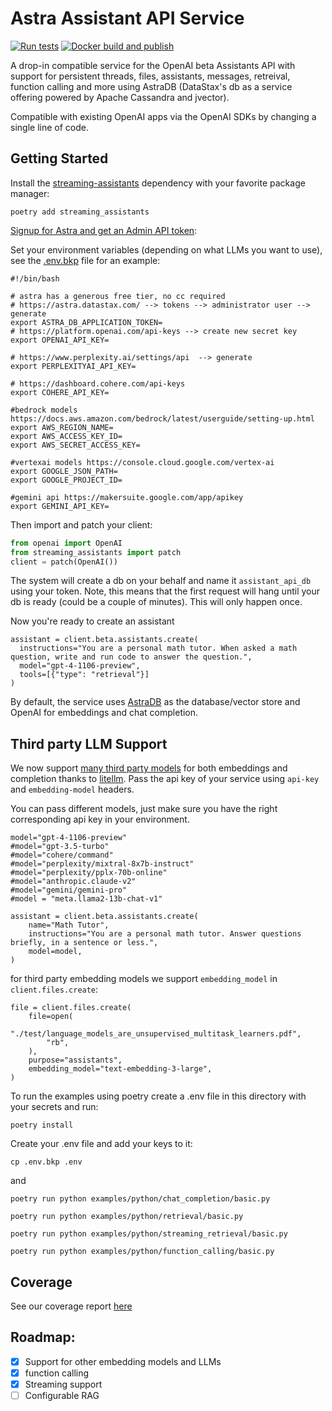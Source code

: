 # Astra Assistant API Service
[![Run tests](https://github.com/datastax/astra-assistants-api/actions/workflows/run-tests.yml/badge.svg?branch=main)](https://github.com/datastax/astra-assistants-api/actions/workflows/run-tests.yml)
[![Docker build and publish](https://github.com/datastax/astra-assistants-api/actions/workflows/docker.yml/badge.svg)](https://github.com/datastax/astra-assistants-api/actions/workflows/docker.yml)

A drop-in compatible service for the OpenAI beta Assistants API with support for persistent threads, files, assistants, messages, retreival, function calling and more using AstraDB (DataStax's db as a service offering powered by Apache Cassandra and jvector).

Compatible with existing OpenAI apps via the OpenAI SDKs by changing a single line of code.

## Getting Started

Install the [streaming-assistants](https://github.com/phact/streaming-assistants) dependency with your favorite package manager:

```
poetry add streaming_assistants
```

[Signup for Astra and get an Admin API token](https://astra.datastax.com/signup):

Set your environment variables (depending on what LLMs you want to use), see the [.env.bkp](./.env.bkp) file for an example:

```
#!/bin/bash

# astra has a generous free tier, no cc required 
# https://astra.datastax.com/ --> tokens --> administrator user --> generate
export ASTRA_DB_APPLICATION_TOKEN=
# https://platform.openai.com/api-keys --> create new secret key
export OPENAI_API_KEY=

# https://www.perplexity.ai/settings/api  --> generate
export PERPLEXITYAI_API_KEY=

# https://dashboard.cohere.com/api-keys
export COHERE_API_KEY=

#bedrock models https://docs.aws.amazon.com/bedrock/latest/userguide/setting-up.html
export AWS_REGION_NAME=
export AWS_ACCESS_KEY_ID=
export AWS_SECRET_ACCESS_KEY=

#vertexai models https://console.cloud.google.com/vertex-ai
export GOOGLE_JSON_PATH=
export GOOGLE_PROJECT_ID=

#gemini api https://makersuite.google.com/app/apikey
export GEMINI_API_KEY=
```

Then import and patch your client:

```python
from openai import OpenAI
from streaming_assistants import patch
client = patch(OpenAI())
```
The system will create a db on your behalf and name it `assistant_api_db` using your token. Note, this means that the first request will hang until your db is ready (could be a couple of minutes). This will only happen once.

Now you're ready to create an assistant

```
assistant = client.beta.assistants.create(
  instructions="You are a personal math tutor. When asked a math question, write and run code to answer the question.",
  model="gpt-4-1106-preview",
  tools=[{"type": "retrieval"}]
)
```

By default, the service uses [AstraDB](https://astra.datastax.com/signup) as the database/vector store and OpenAI for embeddings and chat completion.


## Third party LLM Support

We now support [many third party models](https://docs.litellm.ai/docs/providers) for both embeddings and completion thanks to [litellm](https://github.com/BerriAI/litellm). Pass the api key of your service using `api-key` and `embedding-model` headers.

You can pass different models, just make sure you have the right corresponding api key in your environment.

```
model="gpt-4-1106-preview"
#model="gpt-3.5-turbo"
#model="cohere/command"
#model="perplexity/mixtral-8x7b-instruct"
#model="perplexity/pplx-70b-online"
#model="anthropic.claude-v2"
#model="gemini/gemini-pro"
#model = "meta.llama2-13b-chat-v1"

assistant = client.beta.assistants.create(
    name="Math Tutor",
    instructions="You are a personal math tutor. Answer questions briefly, in a sentence or less.",
    model=model,
)
```

for third party embedding models we support `embedding_model` in `client.files.create`:
```
file = client.files.create(
    file=open(
        "./test/language_models_are_unsupervised_multitask_learners.pdf",
        "rb",
    ),
    purpose="assistants",
    embedding_model="text-embedding-3-large",
)
```

To run the examples using poetry create a .env file in this directory with your secrets and run:

    poetry install

Create your .env file and add your keys to it:

    cp .env.bkp .env

and 

    poetry run python examples/python/chat_completion/basic.py

    poetry run python examples/python/retrieval/basic.py

    poetry run python examples/python/streaming_retrieval/basic.py

    poetry run python examples/python/function_calling/basic.py


## Coverage

See our coverage report [here](./coverage.md)

## Roadmap:
 - [X] Support for other embedding models and LLMs
 - [X] function calling
 - [X] Streaming support
 - [ ] Configurable RAG
